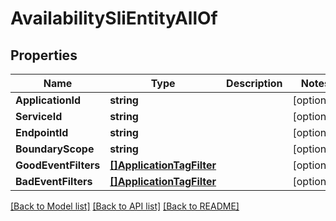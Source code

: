 # AvailabilitySliEntityAllOf

## Properties

Name | Type | Description | Notes
------------ | ------------- | ------------- | -------------
**ApplicationId** | **string** |  | [optional] 
**ServiceId** | **string** |  | [optional] 
**EndpointId** | **string** |  | [optional] 
**BoundaryScope** | **string** |  | [optional] 
**GoodEventFilters** | [**[]ApplicationTagFilter**](ApplicationTagFilter.md) |  | [optional] 
**BadEventFilters** | [**[]ApplicationTagFilter**](ApplicationTagFilter.md) |  | [optional] 

[[Back to Model list]](../README.md#documentation-for-models) [[Back to API list]](../README.md#documentation-for-api-endpoints) [[Back to README]](../README.md)



